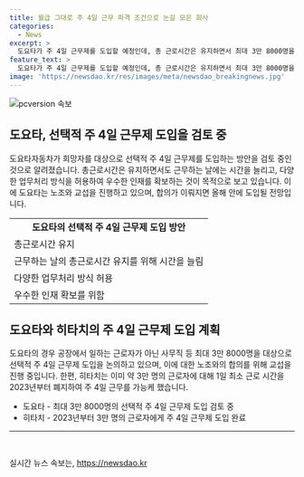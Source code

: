 ```yaml
---
title: 월급 그대로 주 4일 근무 파격 조건으로 눈길 모은 회사
categories:
  - News
excerpt: >
  도요타가 주 4일 근무제를 도입할 예정인데, 총 근로시간은 유지하면서 최대 3만 8000명을 대상으로 선택적 주 4일 근무제를 논의 중이다. 근무일에는 근무 시간을 늘리고 다양한 업무처리 방식을 도입해 우수한 인재를 확보할 계획이며, 노조와의 합의를 위해 협상 중이다. 히타치도 이미 1일 최소 근로 시간을 폐지해 주 4일 근무를 도입한 바 있다.
feature_text: >
  도요타가 주 4일 근무제를 도입할 예정인데, 총 근로시간은 유지하면서 최대 3만 8000명을 대상으로 선택적 주 4일 근무제를 논의 중이다. 근무일에는 근무 시간을 늘리고 다양한 업무처리 방식을 도입해 우수한 인재를 확보할 계획이며, 노조와의 합의를 위해 협상 중이다. 히타치도 이미 1일 최소 근로 시간을 폐지해 주 4일 근무를 도입한 바 있다.
image: 'https://newsdao.kr/res/images/meta/newsdao_breakingnews.jpg'
---
```


<p><img src="https://newsdao.kr/res/images/meta/newsdao_breakingnews.jpg" alt="pcversion 속보" /></p>

<h2 data-ke-size="size26">도요타, 선택적 주 4일 근무제 도입을 검토 중</h2>

<p data-ke-size="size16">도요타자동차가 희망자를 대상으로 선택적 주 4일 근무제를 도입하는 방안을 검토 중인 것으로 알려졌습니다. 총근로시간은 유지하면서도 근무하는 날에는 시간을 늘리고, 다양한 업무처리 방식을 허용하여 우수한 인재를 확보하는 것이 목적으로 보고 있습니다. 이에 도요타는 노조와 교섭을 진행하고 있으며, 합의가 이뤄지면 올해 안에 도입될 전망입니다.</p>

<table>
  <tr>
    <td style="text-align: center; height: 17px;"><b>도요타의 선택적 주 4일 근무제 도입 방안</b></td>
  </tr>
  <tr>
    <td>총근로시간 유지</td>
  </tr>
  <tr>
    <td>근무하는 날의 총근로시간 유지를 위해 시간을 늘림</td>
  </tr>
  <tr>
    <td>다양한 업무처리 방식 허용</td>
  </tr>
  <tr>
    <td>우수한 인재 확보를 위함</td>
  </tr>
</table>

<h2 data-ke-size="size26">도요타와 히타치의 주 4일 근무제 도입 계획</h2>

<p data-ke-size="size16">도요타의 경우 공장에서 일하는 근로자가 아닌 사무직 등 최대 3만 8000명을 대상으로 선택적 주 4일 근무제 도입을 논의하고 있으며, 이에 대한 노조와의 합의를 위해 교섭을 진행 중입니다. 한편, 히타치는 이미 약 3만 명의 근로자에 대해 1일 최소 근로 시간을 2023년부터 폐지하여 주 4일 근무를 가능케 했습니다.</p>

<ul>
  <li>도요타 - 최대 3만 8000명의 선택적 주 4일 근무제 도입 검토 중</li>
  <li>히타치 - 2023년부터 3만 명의 근로자에게 주 4일 근무제 도입 완료</li>
</ul>

<hr>

<p data-ke-size="size16">&nbsp;</p>
실시간 뉴스 속보는, <a href="https://newsdao.kr" rel="dofollow">https://newsdao.kr</a>


